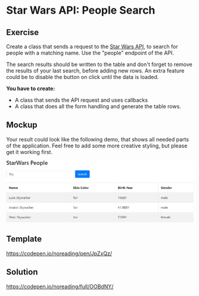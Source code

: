 # Star Wars API: People Search

## Exercise

Create a class that sends a request to the [Star Wars API](https://swapi.co/), to search for people with a matching name. Use the "people" endpoint of the API.

The search results should be written to the table and don't forget to remove the results of your last search, before adding new rows. An extra feature could be to disable the button on click until the data is loaded.

__You have to create:__

- A class that sends the API request and uses callbacks
- A class that does all the form handling and generate the table rows.

## Mockup

Your result could look like the following demo, that shows all needed parts of the application. Feel free to add some more creative styling, but please get it working first.

![Demo Result](./star-wars-people-api-demo.jpg)

## Template

https://codepen.io/noreading/pen/JpZxQz/

## Solution

https://codepen.io/noreading/full/OOBdNY/